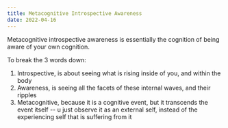 ```yaml
---
title: Metacognitive Introspective Awareness
date: 2022-04-16
---
```


Metacognitive introspective awareness is essentially the cognition of being aware of your own cognition.

To break the 3 words down:
1. Introspective, is about seeing what is rising inside of you, and within the body
2. Awareness, is seeing all the facets of these internal waves, and their ripples
3. Metacognitive, because it is a cognitive event, but it transcends the event itself -- u just observe it as an external self, instead of the experiencing self that is suffering from it
